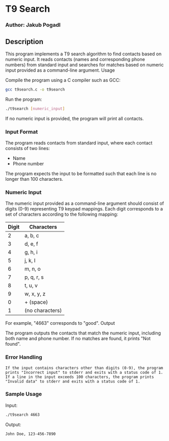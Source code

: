 # T9 Search

### Author: Jakub Pogadl


## Description

This program implements a T9 search algorithm to find contacts based on numeric input. It reads contacts (names and corresponding phone numbers) from standard input and searches for matches based on numeric input provided as a command-line argument.
Usage

Compile the program using a C compiler such as GCC:

```bash
gcc t9search.c -o t9search
```
Run the program:

```bash
./t9search [numeric_input]
```

If no numeric input is provided, the program will print all contacts.

### Input Format

The program reads contacts from standard input, where each contact consists of two lines:

- Name
- Phone number

The program expects the input to be formatted such that each line is no longer than 100 characters.
### Numeric Input

The numeric input provided as a command-line argument should consist of digits (0-9) representing T9 keypad mappings. Each digit corresponds to a set of characters according to the following mapping:

| Digit | Characters |
|-------|------------|
| 2     | a, b, c    |
| 3     | d, e, f    |
| 4     | g, h, i    |
| 5     | j, k, l    |
| 6     | m, n, o    |
| 7     | p, q, r, s |
| 8     | t, u, v    |
| 9     | w, x, y, z |
| 0     | + (space)  |
| 1     | (no characters) |

For example, "4663" corresponds to "good".
Output

The program outputs the contacts that match the numeric input, including both name and phone number. If no matches are found, it prints "Not found".
### Error Handling

    If the input contains characters other than digits (0-9), the program prints "Incorrect input" to stderr and exits with a status code of 1.
    If a line in the input exceeds 100 characters, the program prints "Invalid data" to stderr and exits with a status code of 1.

### Sample Usage
Input:
```bash
./t9search 4663
```

Output:
```
John Doe, 123-456-7890
```